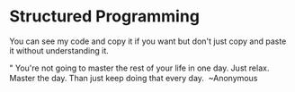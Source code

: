 # Structured Programming

You can see my code and copy it if you want but don't just copy and paste it without understanding it.

" You're not going to master the rest of your life in one day. Just relax. Master the day. Than just keep doing that every day.  
~Anonymous
